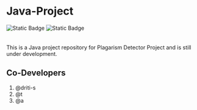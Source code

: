 # Java-Project
![Static Badge](https://img.shields.io/badge/Java-22-blue) ![Static Badge](https://img.shields.io/badge/PBL-Project-red)
<br>
<br>
<br>
This is a Java project repository for Plagarism Detector Project and is still under development.
<br>
## Co-Developers
1. @driti-s
2. @t
3. @a
